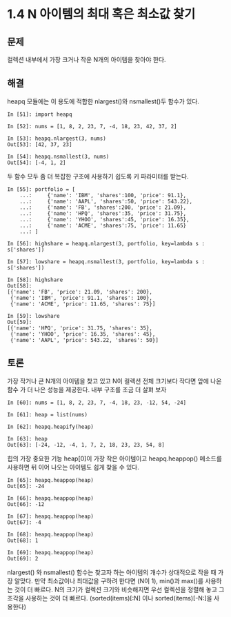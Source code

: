 # 1.4 N 아이템의 최대 혹은 최소값 찾기 

## 문제 
컬렉션 내부에서 가장 크거나 작운 N개의 아이템을 찾아야 한다.

## 해결

heapq 모듈에는 이 용도에 적합한 nlargest()와 nsmallest()두 함수가 있다.

```
In [51]: import heapq

In [52]: nums = [1, 8, 2, 23, 7, -4, 18, 23, 42, 37, 2]

In [53]: heapq.nlargest(3, nums)
Out[53]: [42, 37, 23]

In [54]: heapq.nsmallest(3, nums)
Out[54]: [-4, 1, 2]

```

두 함수 모두 좀 더 복잡한 구조에 사용하기 쉽도록 키 파라미터를 받는다.

```
In [55]: portfolio = [
    ...:     {'name': 'IBM', 'shares':100, 'price': 91.1},
    ...:     {'name': 'AAPL', 'shares':50, 'price': 543.22},
    ...:     {'name': 'FB', 'shares':200, 'price': 21.09},
    ...:     {'name': 'HPQ', 'shares':35, 'price': 31.75},
    ...:     {'name': 'YHOO', 'shares':45, 'price': 16.35},
    ...:     {'name': 'ACME', 'shares':75, 'price': 11.65}
    ...: ]

In [56]: highshare = heapq.nlargest(3, portfolio, key=lambda s : s['shares'])

In [57]: lowshare = heapq.nsmallest(3, portfolio, key=lambda s : s['shares'])

In [58]: highshare
Out[58]:
[{'name': 'FB', 'price': 21.09, 'shares': 200},
 {'name': 'IBM', 'price': 91.1, 'shares': 100},
 {'name': 'ACME', 'price': 11.65, 'shares': 75}]

In [59]: lowshare
Out[59]:
[{'name': 'HPQ', 'price': 31.75, 'shares': 35},
 {'name': 'YHOO', 'price': 16.35, 'shares': 45},
 {'name': 'AAPL', 'price': 543.22, 'shares': 50}]
```

## 토론

가장 작거나 큰 N개의 아이템을 찾고 있고 N이 컬렉션 전체 크기보다 작다면 앞에 나온 함수 가 더 나은 성능을 제공한다. 내부 구조를 조금 더 살펴 보자

```
In [60]: nums = [1, 8, 2, 23, 7, -4, 18, 23, -12, 54, -24]

In [61]: heap = list(nums)

In [62]: heapq.heapify(heap)

In [63]: heap
Out[63]: [-24, -12, -4, 1, 7, 2, 18, 23, 23, 54, 8]
```

힙의 가장 중요한 기능 heap[0]이 가장 작은 아이템이고 heapq.heappop() 메소드를 사용하면 뒤 이어 나오는 아이템도 쉽게 찾을 수 있다.

```
In [65]: heapq.heappop(heap)
Out[65]: -24

In [66]: heapq.heappop(heap)
Out[66]: -12

In [67]: heapq.heappop(heap)
Out[67]: -4

In [68]: heapq.heappop(heap)
Out[68]: 1

In [69]: heapq.heappop(heap)
Out[69]: 2
```

nlargest() 와 nsmallest() 함수는 찾고자 하는 아이템의 개수가 상대적으로 작을 때 가장 알맞다. 만약 최소값이나 최대값을 구하려 한다면 (N이 1), min()과 max()를 사용하는 것이 더 빠르다.
N의 크기가 컬렉션 크기와 비슷해지면 우선 컬렉션을 정렬해 놓고 그 조각을 사용하는 것이 더 빠르다. (sorted(items)[:N] 이나 sorted(items)[-N:]을 사용한다)
